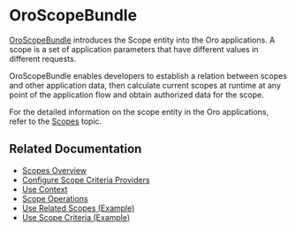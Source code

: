 <a id="bundle-docs-platform-scope-bundle"></a>

# OroScopeBundle

<a href="https://github.com/oroinc/platform/tree/6.1/src/Oro/Bundle/ScopeBundle" target="_blank">OroScopeBundle</a> introduces the Scope entity into the Oro applications. A scope is a set of application parameters that have different values in different requests.

OroScopeBundle enables developers to establish a relation between scopes and other application data, then calculate current scopes at runtime at any point of the application flow and obtain authorized data for the scope.

For the detailed information on the scope entity in the Oro applications, refer to the [Scopes](../../../backend/scopes/index.md#dev-scopes) topic.

<!-- comment: For working example of using scopes in Oro application, please check out the VisibilityBundle and AccountBundle code. -->

## Related Documentation

* [Scopes Overview](../../../backend/scopes/index.md#scopes-overview)
* [Configure Scope Criteria Providers](../../../backend/scopes/index.md#scope-criteria-providers-configuration)
* [Use Context](../../../backend/scopes/index.md#scopes-use-context)
* [Scope Operations](../../../backend/scopes/index.md#scopes-scope-operations)
* [Use Related Scopes (Example)](../../../backend/scopes/index.md#scopes-use-related-scopes)
* [Use Scope Criteria (Example)](../../../backend/scopes/index.md#scopes-use-scope-criteria)

<!-- Frontend -->

